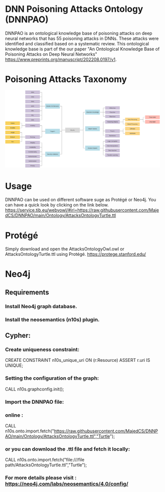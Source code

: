 # DNN Poisoning Attacks Ontology (DNNPAO)

DNNPAO is an ontological knowledge base of poisoning attacks on deep neural networks that has 55 poisoning attacks in DNNs. These attacks were identified and classified based on a systematic review. This ontological knowledge base is part of the our paper "An Ontological Knowledge Base of Poisoning Attacks on Deep Neural Networks"
https://www.preprints.org/manuscript/202208.0197/v1.

#  Poisoning Attacks Taxonomy
![Our extracted a taxonomy](/img/F6.svg)

# Usage
DNNPAO can be used on different software suge as Protégé or Neo4j.
You can have a quick look by clicking on the link below.   
https://service.tib.eu/webvowl/#iri=https://raw.githubusercontent.com/MajedCS/DNNPAO/main/Ontology/AttacksOntologyTurtle.ttl

# Protégé 
Simply download and open the AttacksOntologyOwl.owl or AttacksOntologyTurtle.ttl using Protégé. https://protege.stanford.edu/ 

# Neo4j 
## Requirements
### Install Neo4j graph database.
### Install the neosemantics (n10s) plugin.

## Cypher:
### Create uniqueness constraint:
CREATE CONSTRAINT n10s_unique_uri ON (r:Resource)
ASSERT r.uri IS UNIQUE;
### Setting the configuration of the graph:
CALL n10s.graphconfig.init();
### Import the DNNPAO file:
### online : 
CALL n10s.onto.import.fetch("https://raw.githubusercontent.com/MajedCS/DNNPAO/main/Ontology/AttacksOntologyTurtle.ttl","Turtle");
### or you can download the .ttl file and fetch it locally:
CALL n10s.onto.import.fetch("file:///file path/AttacksOntologyTurtle.ttl","Turtle");
### For more details please visit : https://neo4j.com/labs/neosemantics/4.0/config/






